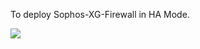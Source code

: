 To deploy Sophos-XG-Firewall in HA Mode.

<a href="https://portal.azure.com/#create/Microsoft.Template/uri/https%3A%2F%2Fraw.githubusercontent.com%2Fmcs1970%2Fthincit%2Fmaster%2Fsophos-ha.json" target="_blank">
    <img src="http://azuredeploy.net/deploybutton.png"/>
</a>

